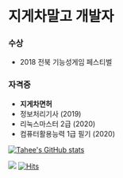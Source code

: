 # 지게차말고 개발자

### 수상
- 2018 전북 기능성게임 페스티벌
### 자격증
- **지게차면허**
- 정보처리기사 (2019)
- 리눅스마스터 2급 (2020)
- 컴퓨터활용능력 1급 필기 (2020)


[![Tahee's GitHub stats](https://github-readme-stats.vercel.app/api?username=wonderfulhuman)](https://github.com/wonderfulhuman/github-readme-stats)

![](https://img.shields.io/github/followers/wonderfulhuman?label=taehee&style=social)
[![Hits](https://hits.seeyoufarm.com/api/count/incr/badge.svg?url=https%3A%2F%2Fgithub.com%2Fwonderfulhuman&count_bg=%23001AFF&title_bg=%23FF0000&icon=redux.svg&icon_color=%23000000&title=hits&edge_flat=false)](https://hits.seeyoufarm.com)
